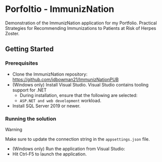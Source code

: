# Porfoltio - ImmunizNation

Demonstration of the ImmunizNation application for my Portfolio.
Practical Strategies for Recommending Immunizations to Patients at Risk of Herpes Zoster.

## Getting Started

### Prerequisites
- Clone the ImmunizNation repository: https://github.com/jdbowman21/ImmunizNationPUB
- (Windows only) Install Visual Studio. Visual Studio contains tooling support for .NET
  - During installation, ensure that the following are selected:
  - `ASP.NET and web development` workload.
- Install SQL Server 2019 or newer.

### Running the solution

> [!WARNING]
> Make sure to update the connection string in the `appsettings.json` file.

- (Windows only) Run the application from Visual Studio:
- Hit Ctrl-F5 to launch the application.